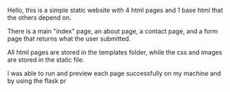 Hello, this is a simple static website with 4 html pages and 1 base html that the others depend on. 

There is a main "index" page, an about page, a contact page, and a form page that returns what the user submitted.

All html pages are stored in the templates folder, while the css and images are stored in the static file.

I was able to run and preview each page successfully on my machine and by using the flask pr